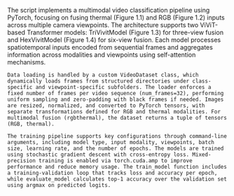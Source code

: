 The script implements a multimodal video classification pipeline using PyTorch, focusing on fusing thermal (Figure 1.1) and RGB (Figure 1.2) inputs across multiple camera viewpoints. The architecture supports two ViViT-based Transformer models: TriVivitModel (Figure 1.3) for three-view fusion and HexVivitModel (Figure 1.4) for six-view fusion. Each model processes spatiotemporal inputs encoded from sequential frames and aggregates information across modalities and viewpoints using self-attention mechanisms.

    Data loading is handled by a custom VideoDataset class, which dynamically loads frames from structured directories under class-specific and viewpoint-specific subfolders. The loader enforces a fixed number of frames per video sequence (num_frames=32), performing uniform sampling and zero-padding with black frames if needed. Images are resized, normalized, and converted to PyTorch tensors, with separate transformations defined for RGB and thermal modalities. For multimodal fusion (rgbthermal), the dataset returns a tuple of tensors (RGB, thermal).

    The training pipeline supports key configurations through command-line arguments, including model type, input modality, viewpoints, batch size, learning rate, and the number of epochs. The models are trained using stochastic gradient descent with cross-entropy loss. Mixed-precision training is enabled via torch.cuda.amp to improve performance and reduce memory usage. The train_model function includes a training-validation loop that tracks loss and accuracy per epoch, while evaluate_model calculates top-1 accuracy over the validation set using argmax on predicted logits.
